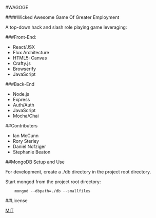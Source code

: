 #WAGOGE

####Wicked Awesome Game Of Greater Employment

A top-down hack and slash role playing game leveraging:

###Front-End:
* React/JSX
* Flux Architecture
* HTML5: Canvas
* Crafty.js
* Browserify
* JavaScript

###Back-End
* Node.js
* Express
* Auth/Auth
* JavaScript
* Mocha/Chai


##Contributers

* Ian McCunn
* Rory Sterley
* Daniel Nofziger
* Stephanie Beaton


##MongoDB Setup and Use

For development, create a ./db directory in the project root directory.

Start mongod from the project root directory:
```
    mongod --dbpath=./db --smallfiles
```

##License

[MIT](LICENSE)
